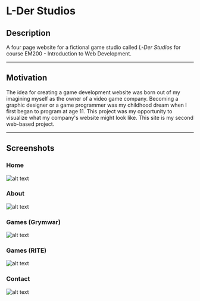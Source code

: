 # L-Der Studios

## Description
A four page website for a fictional game studio called *L-Der Studios* for course EM200 - Introduction to Web Development. 

---
## Motivation                                                            
The idea for creating a game development website was born out of my imagining myself as the owner of a video game company.  Becoming a graphic designer or a game programmer was my childhood dream when I first began to program at age 11.  This project was my opportunity to visualize what my company's website might look like.  This site is my second web-based project.    

---
## Screenshots
### Home
![alt text](https://github.com/ptmjddavis/L-Der-Studios/blob/gh-pages/L-Der001.png "Screenshot 1")

### About
![alt text](https://github.com/ptmjddavis/L-Der-Studios/blob/gh-pages/L-Der002.png "Screenshot 2")

### Games (Grymwar)
![alt text](https://github.com/ptmjddavis/L-Der-Studios/blob/gh-pages/L-Der003.png "Screenshot 3") 

### Games (RITE) 
![alt text](https://github.com/ptmjddavis/L-Der-Studios/blob/gh-pages/L-Der004.png "Screenshot 4") 

### Contact
![alt text](https://github.com/ptmjddavis/L-Der-Studios/blob/gh-pages/L-Der005.png "Screenshot 5") 
